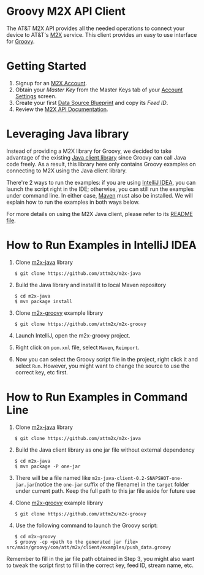 Groovy M2X API Client
========================

The AT&T M2X API provides all the needed operations to connect your device to AT&T's [M2X](http://m2x.att.com) service. 
This client provides an easy to use interface for [Groovy](http://groovy.codehaus.org).


Getting Started
==========================
1. Signup for an [M2X Account](https://m2x.att.com/signup).
2. Obtain your _Master Key_ from the Master Keys tab of your [Account Settings](https://m2x.att.com/account) screen.
2. Create your first [Data Source Blueprint](https://m2x.att.com/blueprints) and copy its _Feed ID_.
3. Review the [M2X API Documentation](https://m2x.att.com/developer/documentation/overview).


Leveraging Java library
=======================

Instead of providing a M2X library for Groovy, we decided to take advantage of the existing [Java client library](https://github.com/attm2x/m2x-java) since Groovy can call Java code freely. As a result, this library here only contains Groovy examples on connecting to M2X using the Java client library.

There're 2 ways to run the examples: if you are using [IntelliJ IDEA](http://www.jetbrains.com/idea/), you can launch the script right in the IDE; otherwise, you can still run the examples under command line. In either case, [Maven](http://maven.apache.org/) must also be installed. We will explain how to run the examples in both ways below.

For more details on using the M2X Java client, please refer to its [README file](https://github.com/attm2x/m2x-java/blob/master/README.md).

How to Run Examples in IntelliJ IDEA
====================================

1. Clone [m2x-java](https://github.com/attm2x/m2x-java) library

```
   $ git clone https://github.com/attm2x/m2x-java
```

2. Build the Java library and install it to local Maven repository

```
   $ cd m2x-java
   $ mvn package install
```

3. Clone [m2x-groovy](https://github.com/attm2x/m2x-groovy) example library

```
   $ git clone https://github.com/attm2x/m2x-groovy
```

4. Launch IntelliJ, open the m2x-groovy project.

5. Right click on `pom.xml` file, select `Maven`, `Reimport`.

6. Now you can select the Groovy script file in the project, right click it and select `Run`. However, you might want to change the source to use the correct key, etc first.

How to Run Examples in Command Line
===================================

1. Clone [m2x-java](https://github.com/attm2x/m2x-java) library

```
   $ git clone https://github.com/attm2x/m2x-java
```

2. Build the Java client library as one jar file without external dependency

```
   $ cd m2x-java
   $ mvn package -P one-jar
```

3. There will be a file named like `m2x-java-client-0.2-SNAPSHOT-one-jar.jar`(notice the `one-jar` suffix of the filename) in the `target` folder under current path. Keep the full path to this jar file aside for future use

3. Clone [m2x-groovy](https://github.com/attm2x/m2x-groovy) example library

```
   $ git clone https://github.com/attm2x/m2x-groovy
```

4. Use the following command to launch the Groovy script:

```
   $ cd m2x-groovy
   $ groovy -cp <path to the generated jar file> src/main/groovy/com/att/m2x/client/examples/push_data.groovy
```

   Remember to fill in the jar file path obtained in Step 3, you might also want to tweak the script first to fill in the correct key, feed ID, stream name, etc.
